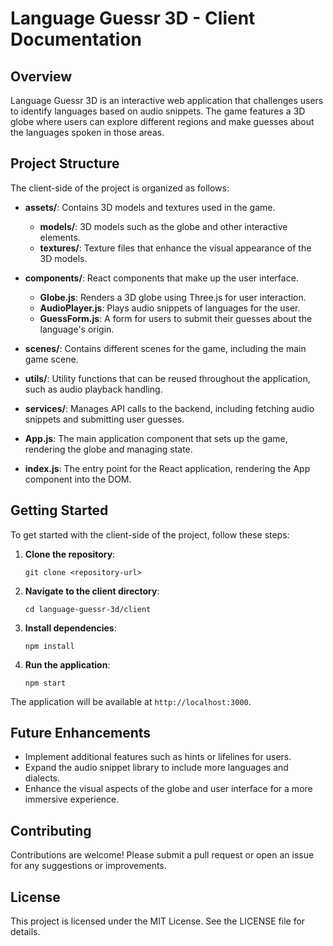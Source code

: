 # Language Guessr 3D - Client Documentation

## Overview
Language Guessr 3D is an interactive web application that challenges users to identify languages based on audio snippets. The game features a 3D globe where users can explore different regions and make guesses about the languages spoken in those areas.

## Project Structure
The client-side of the project is organized as follows:

- **assets/**: Contains 3D models and textures used in the game.
  - **models/**: 3D models such as the globe and other interactive elements.
  - **textures/**: Texture files that enhance the visual appearance of the 3D models.

- **components/**: React components that make up the user interface.
  - **Globe.js**: Renders a 3D globe using Three.js for user interaction.
  - **AudioPlayer.js**: Plays audio snippets of languages for the user.
  - **GuessForm.js**: A form for users to submit their guesses about the language's origin.

- **scenes/**: Contains different scenes for the game, including the main game scene.

- **utils/**: Utility functions that can be reused throughout the application, such as audio playback handling.

- **services/**: Manages API calls to the backend, including fetching audio snippets and submitting user guesses.

- **App.js**: The main application component that sets up the game, rendering the globe and managing state.

- **index.js**: The entry point for the React application, rendering the App component into the DOM.

## Getting Started
To get started with the client-side of the project, follow these steps:

1. **Clone the repository**: 
   ```
   git clone <repository-url>
   ```

2. **Navigate to the client directory**:
   ```
   cd language-guessr-3d/client
   ```

3. **Install dependencies**:
   ```
   npm install
   ```

4. **Run the application**:
   ```
   npm start
   ```

The application will be available at `http://localhost:3000`.

## Future Enhancements
- Implement additional features such as hints or lifelines for users.
- Expand the audio snippet library to include more languages and dialects.
- Enhance the visual aspects of the globe and user interface for a more immersive experience.

## Contributing
Contributions are welcome! Please submit a pull request or open an issue for any suggestions or improvements.

## License
This project is licensed under the MIT License. See the LICENSE file for details.